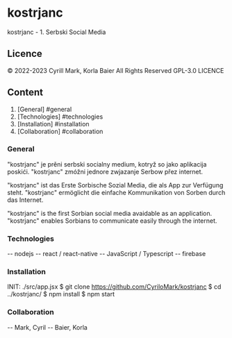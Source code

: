 # kostrjanc

kostrjanc - 1. Serbski Social Media

## Licence

&copy; 2022-2023 Cyrill Mark, Korla Baier
All Rights Reserved
GPL-3.0 LICENCE

## Content

1. [General] #general
2. [Technologies] #technologies
3. [Installation] #installation
4. [Collaboration] #collaboration

### General

"kostrjanc" je prěni serbski socialny medium, kotryž so jako aplikacija poskići.
"kostrjanc" zmóžni jednore zwjazanje Serbow přez internet.

"kostrjanc" ist das Erste Sorbische Sozial Media, die als App zur Verfügung steht.
"kostrjanc" ermöglicht die einfache Kommunikation von Sorben durch das Internet.

"kostrjanc" is the first Sorbian social media avaidable as an application.
"kostrjanc" enables Sorbians to communicate easily through the internet.

### Technologies

-- nodejs
-- react / react-native
-- JavaScript / Typescript
-- firebase

### Installation

INIT: ./src/app.jsx
$ git clone https://github.com/CyriloMark/kostrjanc
$ cd ../kostrjanc/
$ npm install
$ npm start

### Collaboration

-- Mark, Cyril
-- Baier, Korla
